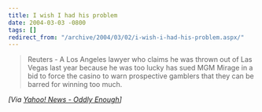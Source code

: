 ```yaml
---
title: I wish I had his problem
date: 2004-03-03 -0800
tags: []
redirect_from: "/archive/2004/03/02/i-wish-i-had-his-problem.aspx/"
---
```


> Reuters - A Los Angeles lawyer who claims he was thrown out of Las
> Vegas last year because he was too lucky has sued MGM Mirage in a bid
> to force the casino to warn prospective gamblers that they can be
> barred for winning too much.

*[Via [Yahoo! News - Oddly
Enough](http://us.rd.yahoo.com/dailynews/rss/oddlyenough/*http://story.news.yahoo.com/news?tmpl=story2&u=/nm/20040303/od_nm/leisure_mgmmirage_dc)]*

